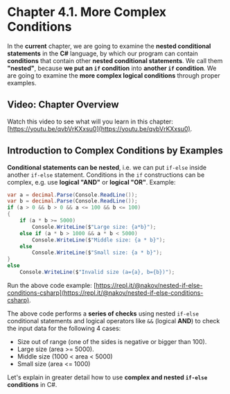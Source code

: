 # Chapter 4.1. More Complex Conditions

In the **current** chapter, we are going to examine the **nested conditional statements** in the **C\#** language, by which our program can contain **conditions** that contain other **nested conditional statements**. We call them **"nested"**, because **we put an **`if`** condition** into **another **`if`** condition**. We are going to examine the **more complex logical conditions** through proper examples.

## Video: Chapter Overview

Watch this video to see what will you learn in this chapter: [https://youtu.be/qvbVrKXxsu0](https://youtu.be/qvbVrKXxsu0).

## Introduction to Complex Conditions by Examples

**Conditional statements can be nested**, i.e. we can put `if-else` inside another `if-else` statement. Conditions in the `if` constructions can be complex, e.g. use **logical "AND"** or **logical "OR"**. Example:

```csharp
var a = decimal.Parse(Console.ReadLine());
var b = decimal.Parse(Console.ReadLine());
if (a > 0 && b > 0 && a <= 100 && b <= 100)
{
    if (a * b >= 5000)
        Console.WriteLine($"Large size: {a*b}");
    else if (a * b > 1000 && a * b < 5000)
        Console.WriteLine($"Middle size: {a * b}");
    else
        Console.WriteLine($"Small size: {a * b}");
}
else
    Console.WriteLine($"Invalid size (a={a}, b={b})");
```

Run the above code example: [https://repl.it/@nakov/nested-if-else-conditions-csharp](https://repl.it/@nakov/nested-if-else-conditions-csharp).

The above code performs a **series of checks** using nested `if-else` conditional statements and logical operators like `&&` \(logical **AND**\) to check the input data for the following 4 cases:

* Size out of range \(one of the sides is negative or bigger than 100\).
* Large size \(area &gt;= 5000\).
* Middle size \(1000 &lt; area &lt; 5000\)
* Small size \(area &lt;= 1000\)

Let's explain in greater detail how to use **complex and nested **`if-else`** conditions** in C\#.

